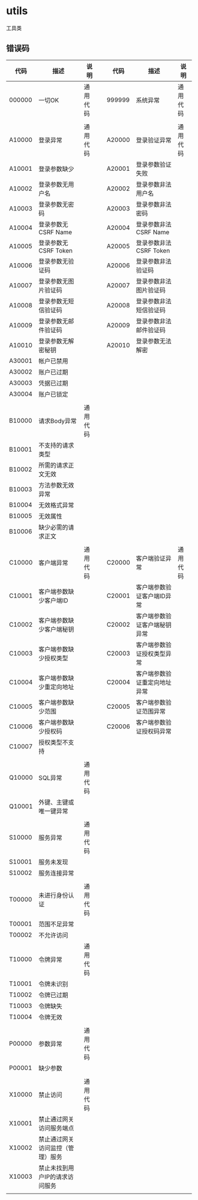 # utils

工具类

## 错误码

| 代码 | 描述 | 说明 |  | 代码 | 描述 | 说明 |
| ---- | ---- | ---- | ---- |  ---- | ---- | ---- |
| 000000 | 一切OK | 通用代码 |  | 999999 | 系统异常 | 通用代码 |
|  |  |  |  |  |  |  |
| A10000 | 登录异常 | 通用代码 |  | A20000 | 登录验证异常 | 通用代码 |
| A10001 | 登录参数缺少 |  |  | A20001 | 登录参数验证失败 |  |
| A10002 | 登录参数无用户名 |  |  | A20002 | 登录参数非法用户名 |  |
| A10003 | 登录参数无密码 |  |  | A20003 | 登录参数非法密码 |  |
| A10004 | 登录参数无CSRF Name |  |  | A20004 | 登录参数非法CSRF Name |  |
| A10005 | 登录参数无CSRF Token |  |  | A20005 | 登录参数非法CSRF Token |  |
| A10006 | 登录参数无验证码 |  |  | A20006 | 登录参数非法验证码 |  |
| A10007 | 登录参数无图片验证码 |  |  | A20007 | 登录参数非法图片验证码 |  |
| A10008 | 登录参数无短信验证码 |  |  | A20008 | 登录参数非法短信验证码 |  |
| A10009 | 登录参数无邮件验证码 |  |  | A20009 | 登录参数非法邮件验证码 |  |
| A10010 | 登录参数无解密秘钥 |  |  | A20010 | 登录参数无法解密 |  |
| A30001 | 帐户已禁用 |  |  |  |  |  |
| A30002 | 账户已过期 |  |  |  |  |  |
| A30003 | 凭据已过期 |  |  |  |  |  |
| A30004 | 账户已锁定 |  |  |  |  |  |
|  |  |  |  |  |  |  |
| B10000 | 请求Body异常 | 通用代码 |  |  |  |  |
| B10001 | 不支持的请求类型 |  |  |  |  |  |
| B10002 | 所需的请求正文无效 |  |  |  |  |  |
| B10003 | 方法参数无效异常 |  |  |  |  |  |
| B10004 | 无效格式异常 |  |  |  |  |  |
| B10005 | 无效属性 |  |  |  |  |  |
| B10006 | 缺少必需的请求正文 |  |  |  |  |  |
|  |  |  |  |  |  |  |
| C10000 | 客户端异常 | 通用代码 |  | C20000 | 客户端验证异常 | 通用代码 |
| C10001 | 客户端参数缺少客户端ID |  |  | C20001 | 客户端参数验证客户端ID异常 |  |
| C10002 | 客户端参数缺少客户端秘钥 |  |  | C20002 | 客户端参数验证客户端秘钥异常 |  |
| C10003 | 客户端参数缺少授权类型 |  |  | C20003 | 客户端参数验证授权类型异常 |  |
| C10004 | 客户端参数缺少重定向地址 |  |  | C20004 | 客户端参数验证重定向地址异常 |  |
| C10005 | 客户端参数缺少范围 |  |  | C20005 | 客户端参数验证范围异常 |  |
| C10006 | 客户端参数缺少授权码 |  |  | C20006 | 客户端参数验证授权码异常 |  |
| C10007 | 授权类型不支持 |  |  |  |  |  |
|  |  |  |  |  |  |  |
| Q10000 | SQL异常 | 通用代码 |  |  |  |  |
| Q10001 | 外键、主键或唯一键异常 |  |  |  |  |  |
|  |  |  |  |  |  |  |
| S10000 | 服务异常 | 通用代码 |  |  |  |  |
| S10001 | 服务未发现 |  |  |  |  |  |
| S10002 | 服务连接异常 |  |  |  |  |  |
|  |  |  |  |  |  |  |
| T00000 | 未进行身份认证 | 通用代码 |  |  |  |  |
| T00001 | 范围不足异常 |  |  |  |  |  |
| T00002 | 不允许访问 |  |  |  |  |  |
| T10000 | 令牌异常 | 通用代码 |  |  |  |  |
| T10001 | 令牌未识别 |  |  |  |  |  |
| T10002 | 令牌已过期 |  |  |  |  |  |
| T10003 | 令牌缺失 |  |  |  |  |  |
| T10004 | 令牌无效 |  |  |  |  |  |
|  |  |  |  |  |  |  |
| P00000 | 参数异常 | 通用代码 |  |  |  |  |
| P00001 | 缺少参数 |  |  |  |  |  |
|  |  |  |  |  |  |  |
| X10000 | 禁止访问 | 通用代码 |  |  |  |  |
| X10001 | 禁止通过网关访问服务端点 |  |  |  |  |  |
| X10002 | 禁止通过网关访问监控（管理）服务 |  |  |  |  |  |
| X10003 | 禁止未找到用户IP的请求访问服务 |  |  |  |  |  |
|  |  |  |  |  |  |  |

